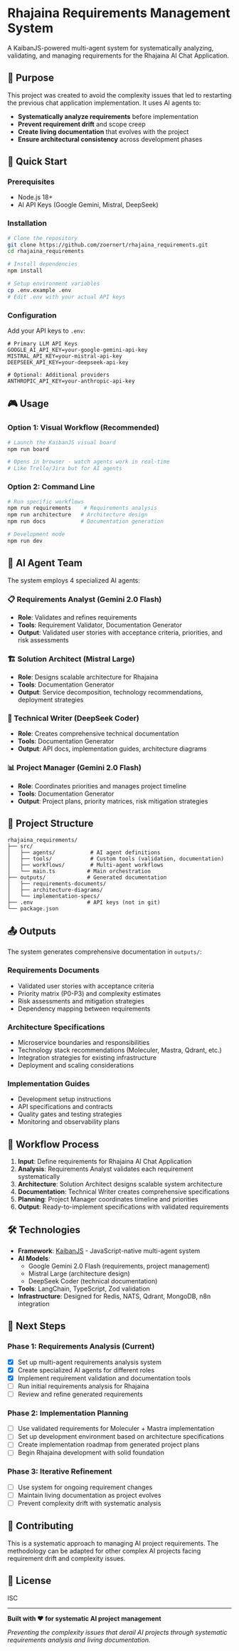 # Rhajaina Requirements Management System

A KaibanJS-powered multi-agent system for systematically analyzing, validating, and managing requirements for the Rhajaina AI Chat Application.

## 🎯 Purpose

This project was created to avoid the complexity issues that led to restarting the previous chat application implementation. It uses AI agents to:

- **Systematically analyze requirements** before implementation
- **Prevent requirement drift** and scope creep
- **Create living documentation** that evolves with the project
- **Ensure architectural consistency** across development phases

## 🚀 Quick Start

### Prerequisites
- Node.js 18+ 
- AI API Keys (Google Gemini, Mistral, DeepSeek)

### Installation

```bash
# Clone the repository
git clone https://github.com/zoernert/rhajaina_requirements.git
cd rhajaina_requirements

# Install dependencies
npm install

# Setup environment variables
cp .env.example .env
# Edit .env with your actual API keys
```

### Configuration

Add your API keys to `.env`:
```env
# Primary LLM API Keys
GOOGLE_AI_API_KEY=your-google-gemini-api-key
MISTRAL_API_KEY=your-mistral-api-key
DEEPSEEK_API_KEY=your-deepseek-api-key

# Optional: Additional providers
ANTHROPIC_API_KEY=your-anthropic-api-key
```

## 🎮 Usage

### Option 1: Visual Workflow (Recommended)
```bash
# Launch the KaibanJS visual board
npm run board

# Opens in browser - watch agents work in real-time
# Like Trello/Jira but for AI agents
```

### Option 2: Command Line
```bash
# Run specific workflows
npm run requirements    # Requirements analysis
npm run architecture   # Architecture design  
npm run docs           # Documentation generation

# Development mode
npm run dev
```

## 🤖 AI Agent Team

The system employs 4 specialized AI agents:

### 📋 Requirements Analyst (Gemini 2.0 Flash)
- **Role**: Validates and refines requirements
- **Tools**: Requirement Validator, Documentation Generator
- **Output**: Validated user stories with acceptance criteria, priorities, and risk assessments

### 🏗️ Solution Architect (Mistral Large)
- **Role**: Designs scalable architecture for Rhajaina
- **Tools**: Documentation Generator
- **Output**: Service decomposition, technology recommendations, deployment strategies

### 📝 Technical Writer (DeepSeek Coder)
- **Role**: Creates comprehensive technical documentation
- **Tools**: Documentation Generator  
- **Output**: API docs, implementation guides, architecture diagrams

### 📊 Project Manager (Gemini 2.0 Flash)
- **Role**: Coordinates priorities and manages project timeline
- **Tools**: Documentation Generator
- **Output**: Project plans, priority matrices, risk mitigation strategies

## 📁 Project Structure

```
rhajaina_requirements/
├── src/
│   ├── agents/           # AI agent definitions
│   ├── tools/            # Custom tools (validation, documentation)
│   ├── workflows/        # Multi-agent workflows
│   └── main.ts          # Main orchestration
├── outputs/             # Generated documentation
│   ├── requirements-documents/
│   ├── architecture-diagrams/
│   └── implementation-specs/
├── .env                 # API keys (not in git)
└── package.json
```

## 📤 Outputs

The system generates comprehensive documentation in `outputs/`:

### Requirements Documents
- Validated user stories with acceptance criteria
- Priority matrix (P0-P3) and complexity estimates
- Risk assessments and mitigation strategies
- Dependency mapping between requirements

### Architecture Specifications  
- Microservice boundaries and responsibilities
- Technology stack recommendations (Moleculer, Mastra, Qdrant, etc.)
- Integration strategies for existing infrastructure
- Deployment and scaling considerations

### Implementation Guides
- Development setup instructions
- API specifications and contracts
- Quality gates and testing strategies
- Monitoring and observability plans

## 🔄 Workflow Process

1. **Input**: Define requirements for Rhajaina AI Chat Application
2. **Analysis**: Requirements Analyst validates each requirement systematically
3. **Architecture**: Solution Architect designs scalable system architecture  
4. **Documentation**: Technical Writer creates comprehensive specifications
5. **Planning**: Project Manager coordinates timeline and priorities
6. **Output**: Ready-to-implement specifications with validated requirements

## 🛠️ Technologies

- **Framework**: [KaibanJS](https://kaibanjs.com) - JavaScript-native multi-agent system
- **AI Models**: 
  - Google Gemini 2.0 Flash (requirements, project management)
  - Mistral Large (architecture design)
  - DeepSeek Coder (technical documentation)
- **Tools**: LangChain, TypeScript, Zod validation
- **Infrastructure**: Designed for Redis, NATS, Qdrant, MongoDB, n8n integration

## 🎯 Next Steps

### Phase 1: Requirements Analysis (Current)
- [x] Set up multi-agent requirements analysis system
- [x] Create specialized AI agents for different roles
- [x] Implement requirement validation and documentation tools
- [ ] Run initial requirements analysis for Rhajaina
- [ ] Review and refine generated requirements

### Phase 2: Implementation Planning  
- [ ] Use validated requirements for Moleculer + Mastra implementation
- [ ] Set up development environment based on architecture specifications
- [ ] Create implementation roadmap from generated project plans
- [ ] Begin Rhajaina development with solid foundation

### Phase 3: Iterative Refinement
- [ ] Use system for ongoing requirement changes
- [ ] Maintain living documentation as project evolves
- [ ] Prevent complexity drift with systematic analysis

## 🤝 Contributing

This is a systematic approach to managing AI project requirements. The methodology can be adapted for other complex AI projects facing requirement drift and complexity issues.

## 📄 License

ISC

---

**Built with ❤️ for systematic AI project management**

*Preventing the complexity issues that derail AI projects through systematic requirements analysis and living documentation.*